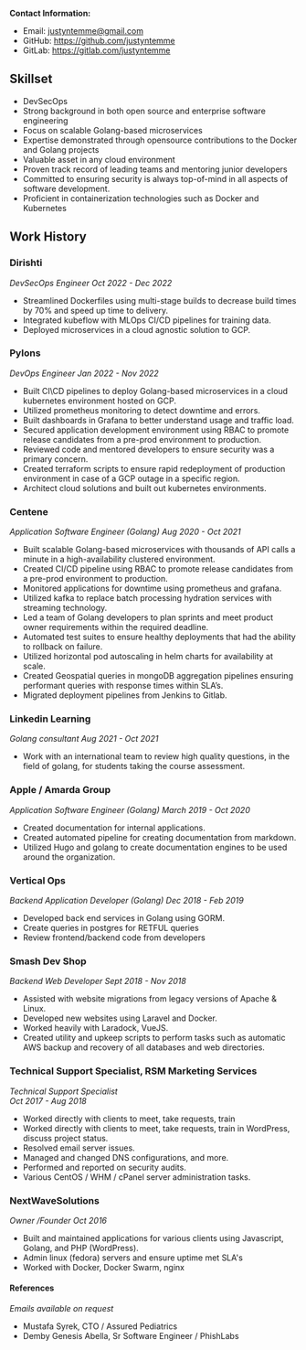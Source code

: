 **Contact Information:**
- Email: justyntemme@gmail.com
- GitHub: https://github.com/justyntemme
- GitLab: https://gitlab.com/justyntemme

## Skillset
- DevSecOps
- Strong background in both open source and enterprise software engineering
- Focus on scalable Golang-based microservices
- Expertise demonstrated through opensource contributions to the Docker and Golang projects
- Valuable asset in any cloud environment
- Proven track record of leading teams and mentoring junior developers
- Committed to ensuring security is always top-of-mind in all aspects of software development.
- Proficient in containerization technologies such as Docker and Kubernetes

## Work History

### Dirishti
*DevSecOps Engineer* 
*Oct 2022 - Dec 2022*

- Streamlined Dockerfiles using multi-stage builds to decrease build times by 70% and speed up time to delivery.
- Integrated kubeflow with MLOps CI/CD pipelines for training data.
- Deployed microservices in a cloud agnostic solution to GCP.

### Pylons
*DevOps Engineer* 
*Jan 2022 - Nov 2022*

- Built CI\CD pipelines to deploy Golang-based microservices in a cloud kubernetes environment hosted on GCP.
- Utilized prometheus monitoring to detect downtime and errors.
- Built dashboards in Grafana to better understand usage and traffic load.
- Secured application development environment using RBAC to promote release candidates from a pre-prod environment to production.
- Reviewed code and mentored developers to ensure security was a primary concern.
- Created terraform scripts to ensure rapid redeployment of production environment in case of a GCP outage in a specific region.
- Architect cloud solutions and built out kubernetes environments.

### Centene
*Application Software Engineer (Golang)* 
*Aug 2020 - Oct 2021*

- Built scalable Golang-based microservices with thousands of API calls a minute in a high-availability clustered environment.
- Created CI/CD pipeline using RBAC to promote release candidates from a pre-prod environment to production.
- Monitored applications for downtime using prometheus and grafana.
- Utilized kafka to replace batch processing hydration services with streaming technology.
- Led a team of Golang developers to plan sprints and meet product owner requirements within the required deadline.
- Automated test suites to ensure healthy deployments that had the ability to rollback on failure.
- Utilized horizontal pod autoscaling in helm charts for availability at scale.
- Created Geospatial queries in mongoDB aggregation pipelines ensuring performant queries with response times within SLA’s.
- Migrated deployment pipelines from Jenkins to Gitlab.

### Linkedin Learning
*Golang consultant* 
*Aug 2021 - Oct 2021*

- Work with an international team to review high quality questions, in the field of golang, for students taking the course assessment.

### Apple / Amarda Group
*Application Software Engineer (Golang)* 
*March 2019 - Oct 2020*

- Created documentation for internal applications.
- Created automated pipeline for creating documentation from markdown.
- Utilized Hugo and golang to create documentation engines to be used around the organization.

### Vertical Ops
*Backend Application Developer (Golang)* 
*Dec 2018 - Feb 2019*

- Developed back end services in Golang using GORM.
- Create queries in postgres for RETFUL queries
- Review frontend/backend code from developers

### Smash Dev Shop
*Backend Web Developer* 
*Sept 2018 - Nov 2018* 

- Assisted with website migrations from legacy versions of Apache & Linux.
- Developed new websites using Laravel and Docker.
- Worked heavily with Laradock, VueJS.
- Created utility and upkeep scripts to perform tasks such as automatic AWS backup and recovery of all databases and web directories.

### Technical Support Specialist, RSM Marketing Services
*Technical Support Specialist*  
*Oct 2017 - Aug 2018*

- Worked directly with clients to meet, take requests, train
- Worked directly with clients to meet, take requests, train in WordPress, discuss project status.
- Resolved email server issues.
- Managed and changed DNS configurations, and more.
- Performed and reported on security audits.
- Various CentOS / WHM / cPanel server administration tasks.

### NextWaveSolutions
*Owner /Founder* 
*Oct 2016* 

- Built and maintained applications for various clients using Javascript, Golang, and PHP (WordPress).
- Admin linux (fedora) servers and ensure uptime met SLA's
- Worked with Docker, Docker Swarm, nginx

#### References
*Emails available on request*
- Mustafa Syrek, CTO / Assured Pediatrics
- Demby Genesis Abella, Sr Software Engineer / PhishLabs


